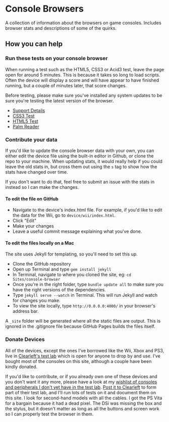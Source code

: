 Console Browsers
================

A collection of information about the browsers on game consoles. Includes browser stats and descriptions of some of the quirks.

## How you can help

### Run these tests on your console browser

When running a test such as the HTML5, CSS3 or Acid3 test, leave the page open for around 5 minutes. This is because it takes so long to load scripts. Often the device will display a score and will have appear to have finished running, but a couple of minutes later, that score changes.

Before testing, please make sure you've installed any system updates to be sure you're testing the latest version of the browser.

* [Support Details](http://supportdetails.com/)
* [CSS3 Test](http://css3test.com)
* [HTML5 Test](http://html5test.com)
* [Palm Reader](http://www.jordanm.co.uk/palmreader)


### Contribute your data

If you'd like to update the console browser data with your own, you can either edit the device file using the built-in editor in Github, or clone the repo to your machine. When updating stats, it would really help if you could leave the old stats in, but cross them out using the `s` tag to show how the stats have changed over time.

If you don't want to do that, feel free to submit an issue with the stats in instead so I can make the changes.

#### To edit the file on GitHub

* Navigate to the device's index.html file. For example, if you'd like to edit the data for the Wii, go to `device/wii/index.html`.
* Click "Edit"
* Make your changes
* Leave a useful commit message explaining what you've done.

#### To edit the files locally on a Mac

The site uses Jekyll for templating, so you'll need to set this up.

* Clone the GitHub repository
* Open up Terminal and type `gem install jekyll`
* In Terminal, navigate to where you cloned the site, eg: `cd Sites/console-browser`
* Once you're in the right folder, type `bundle update all` to make sure you have the right versions of the dependencies.
* Type `jekyll serve --watch` in Terminal. This will run Jekyll and watch for changes you make. 
* To view the site locally, type `http://0.0.0.0:4000/` in your browser's address bar.

A `_site` folder will be generated where all the static files are output. This is ignored in the .gitignore file because GitHub Pages builds the files itself.


### Donate Devices

All of the devices, except the ones I've borrowed like the Wii, Xbox and PS3, live in [Clearleft's test lab](http://clearleft.com/does/test-lab/) which is open for anyone to drop by and use. I've bought most of the consoles on this site, although a couple have been kindly donated.

If you'd like to contribute, or if you already own one of these devices and you don't want it any more, please have a look at my [wishlist of consoles and peripherals I don't yet have in the test lab](http://www.amazon.co.uk/registry/wishlist/1QGHF0I6T29TR). [Post it to Clearleft](http://clearleft.com/canhelp/) to form part of their test lab, and I'll run lots of tests on it and document them on this site. I look for second-hand models with all the cables. I got the PS Vita for a bargain because it had a dead pixel. The DSi was missing the box and the stylus, but it doesn't matter as long as all the buttons and screen work so I can properly test the browser in them.
